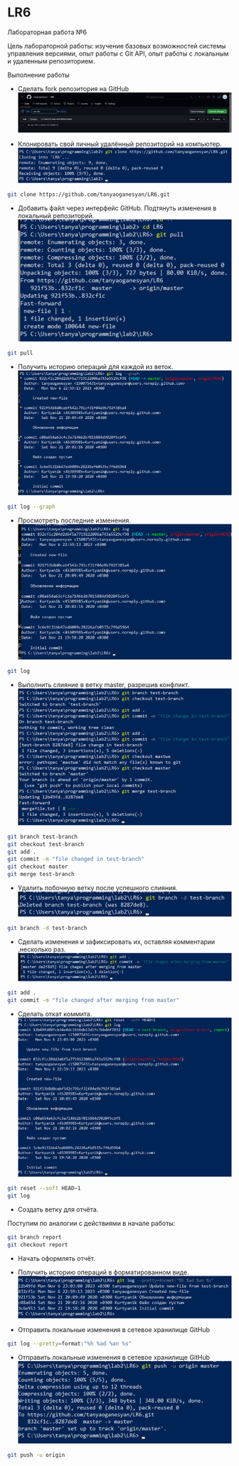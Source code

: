 # LR6
Лабораторная работа №6

Цель лабораторной работы: изучение базовых возможностей системы управления версиями, опыт работы с Git API, опыт работы с локальным и удаленным репозиторием.

Выполнение работы

* Сделать fork репозитория на GitHub
![делать fork репозитория на GitHub](screens/screen-02.png)

* Клонировать свой личный удалённый репозиторий на компьютер.
![Клонировать свой личный удалённый репозиторий на компьютер](screens/screen-01.png)
```bash
git clone https://github.com/tanyaoganesyan/LR6.git
```

 * Добавить файл через интерфейс GitHub. Подтянуть изменения в локальный репозиторий.
![Добавить файл через интерфейс GitHub. Подтянуть изменения в локальный репозиторий](screens/screen-03.png)
```bash
git pull
```

*  Получить историю операций для каждой из веток.
![code](screens/screen-04.png)
```bash
git log --graph
```

* Просмотреть последние изменения. 
![Получить историю операций для каждой из веток](screens/screen-05.png)
```bash
git log
```

* Выполнить слияние в ветку master, разрешив конфликт.
![Выполнить слияние в ветку master, разрешив конфликт](screens/screen-06.png)
```bash
git branch test-branch
git checkout test-branch
git add .
git commit -m "file changed in test-branch"
git checkout master
git merge test-branch
```

* Удалить побочную ветку после успешного слияния.
![Удалить побочную ветку после успешного слияния](screens/screen-07.png)
```bash
git branch -d test-branch
```

* Сделать изменения и зафиксировать их, оставляя комментарии ,несколько раз. 
![Сделать изменения и зафиксировать их, оставляя комментарии ,несколько раз](screens/screen-08.png)
```bash
git add . 
git commit -m "file changed after merging from master"
```

* Сделать откат коммита. 
![Сделать откат коммита](screens/screen-09.png)
```bash
git reset --soft HEAD~1
git log
```

* Создать ветку для отчёта.

Поступим по аналогии с действиями в начале работы:
```bash
git branch report
git checkout report
```


* Начать оформлять отчёт.

* Получить историю операций в форматированном виде.
![Получить историю операций в форматированном виде](screens/screen-10.png)
* Отправить локальные изменения в сетевое хранилище GitHub

```bash
git log --pretty=format:"%h %ad %an %s"
```
* Отправить локальные изменения в сетевое хранилище GitHub
![Отправить локальные изменения в сетевое хранилище GitHub](screens/screen-11.png)
```bash
git push -u origin 
```
